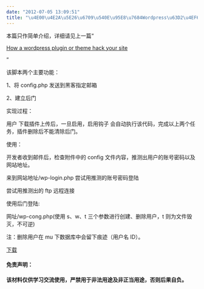 ```yaml
---
date: "2012-07-05 13:09:51"
title: "\u4E00\u4E2A\u5E26\u6709\u540E\u95E8\u7684Wordpress\u63D2\u4EF6"
---
```


本篇只作简单介绍，详细请见上一篇“

[How a wordpress plugin or theme hack your site](http://swotong.com/how-a-wordpress-plugin-or-theme-hack-your-site/ "Permalink to How a wordpress plugin or theme hack your site")

”

该脚本两个主要功能：

1、将 config.php 发送到黑客指定邮箱

2、建立后门

实现过程：

用户 下载插件上传后，一旦启用，启用钩子 会自动执行该代码，完成以上两个任务，插件删除后不能清除后门。

使用：

开发者收到邮件后，检查附件中的 config 文件内容，推测出用户的账号密码以及网站地址。

来到网站地址/wp-login.php 尝试用推测的账号密码登陆

尝试用推测出的 ftp 远程连接

使用后门登陆:

网址/wp-cong.php(使用 s、w、t 三个参数进行创建、删除用户，t 则为文件毁灭，不可逆)

注：删除用户在 mu 下数据库中会留下痕迹（用户名 ID）。

[下载](https://architech-blog.s3-ap-southeast-1.amazonaws.com/content/images/uploads/2012/09/hello-dolly.zip "下载该插件")

#### 免责声明：

#### 该材料仅供学习交流使用，严禁用于非法用途及非正当用途，否则后果自负。
